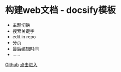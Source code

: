 # 构建web文档 - docsify模板
- 主题切换
- 搜索关键字
- edit in repo
- 分页
- 最后编辑时间
- ......

[Github](https://github.com/missfoxw/docsify-template/tree/master)
[点击进入](./README.md)

<!-- 背景图片 -->

<!-- ![](static/img/cp.jpeg) -->

<!-- 背景色 -->

<!-- ![color](#fab1a0) -->